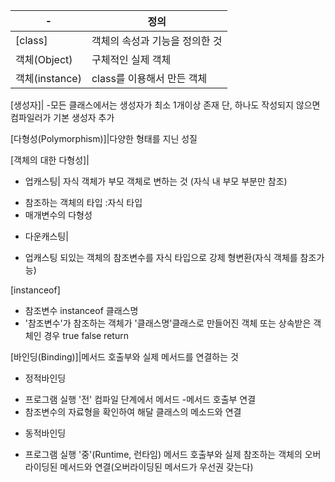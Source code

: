 -|정의
---|---
[class]|객체의 속성과 기능을 정의한 것
객체(Object)|구체적인 실제 객체
객체(instance)|class를 이용해서 만든 객체

[생성자]|
-모든 클래스에서는 생성자가 최소 1개이상 존재
 단, 하나도 작성되지 않으면 컴파일러가 기본 생성자 추가

[다형성(Polymorphism)]|다양한 형태를 지닌 성질

[객체의 대한 다형성]|
* 업캐스팅| 자식 객체가 부모 객체로 변하는 것 (자식 내 부모 부분만 참조)

 - 참조하는 객체의 타입 :자식 타입
 - 매개변수의 다형성

* 다운캐스팅|
 - 업캐스팅 되있는 객체의 참조변수를 자식 타입으로 강제 형변환(자식 객체를 참조가능)

 [instanceof]
 - 참조변수 instanceof 클래스명
 - '참조변수'가 참조하는 객체가 '클래스명'클래스로 만들어진 객체 또는 상속받은 객체인 경우 true false return

[바인딩(Binding)]|메서드 호출부와 실제 메서드를 연결하는 것
 * 정적바인딩
  - 프로그램 실행 '전' 컴파일 단계에서 메서드 -메서드 호출부 연결
  - 참조변수의 자료형을 확인하여 해달 클래스의 메소드와 연결

 * 동적바인딩
  - 프로그램 실행 '중'(Runtime, 런타임) 메서드 호출부와 실제 참조하는 객체의 오버라이딩된 메서드와 연결(오버라이딩된 메서드가 우선권 갖는다)
